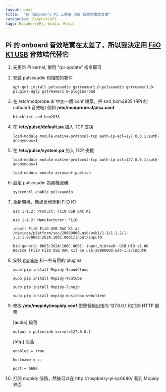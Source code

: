 ```yaml
---
layout: post
title:  "在 Raspberry Pi 上使用 USB 音效咭播放音樂"
categories: RaspberryPi
tags: RaspberryPi, Audio, Music
---
```

## Pi 的 onboard 音效咭實在太差了，所以我決定用 [FiiO K1 USB][fiio-site] 音效咭代替它

1. 先更新 Pi kernel, 使用 "rpi-update" 指令即可

2. 安裝 pulseaudio 和相關的套件

    ```
    apt-get install pulseaudio gstreamer1.0-pulseaudio gstreamer1.0-plugins-ugly gstreamer1.0-plugins-bad
    ```

3. 在 /etc/modprobe.d/ 中加一個 conf 檔案，把 snd_bcm2835 (RPi 的 onboard 音效咭)
例如 **/etc/modprobe.d/alsa.conf**

    ```
    blacklist snd_bcm2835
    ```

4. 在 **/etc/pulse/default.pa** 加入 TCP 支援

    ```
    load-module module-native-protocol-tcp auth-ip-acl=127.0.0.1;auth-anonymous=1
    ```

5. 在 **/etc/pulse/system.pa** 加入 TCP 支援

    ```
    load-module module-native-protocol-tcp auth-ip-acl=127.0.0.1;auth-anonymous=1
    ```
    ```
    load-module module-zeroconf-publish
    ```

6. 設定 pulseaudio 為開機服務

    ```
    systemctl enable pulseaudio
    ```

7. 重新開機，應該會偵測到 FiiO K1

    ```
    usb 1-1.2: Product: FiiO USB DAC K1
    ```

    ```
    usb 1-1.2: Manufacturer: FiiO
    ```

    ```
    input: FiiO FiiO USB DAC K1 as /devices/platform/soc/20980000.usb/usb1/1-1/1-1.2/1-1.2:1.0/0003:262A:100C.0001/input/input0
    ```

    ```
    hid-generic 0003:262A:100C.0001: input,hidraw0: USB HID v1.00 Device [FiiO FiiO USB DAC K1] on usb-20980000.usb-1.2/input0
    ```

8. 安裝 [mopidy][mopidy-site] 和一些有用的 plugins

    ```
    sudo pip install Mopidy-SoundCloud
    ```

    ```
    sudo pip install Mopidy-Youtube
    ```

    ```
    sudo pip install Mopidy-Tunein
    ```

    ```
    sudo pip install mopidy-musicbox-webclient
    ```

9. 修改 **/etc/mopidy/mopidy.conf** 把聲音輸出指向 127.0.0.1 和打開 HTTP 服務

    \[audio\] 段落

    ```output = pulsesink server=127.0.0.1```

    \[http\] 段落

    ```enabled = true```

    ```hostname = ::```

    ```port = 6680```

10. 打開 mopidy 服務，然後可以在 http://raspberry-pi-ip:6680/ 看到 Mopidy 界面

[fiio-site]: http://fiio.net/en/products/48
[mopidy-site]: http://mopidy.com/
